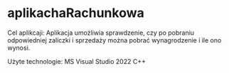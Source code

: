 # aplikachaRachunkowa

Cel aplikcaji:
Aplikacja umożliwia sprawdzenie, czy po pobraniu odpowiedniej zaliczki i sprzedaży można pobrać wynagrodzenie i ile ono wynosi.

Użyte technologie:
MS Visual Studio 2022 C++
